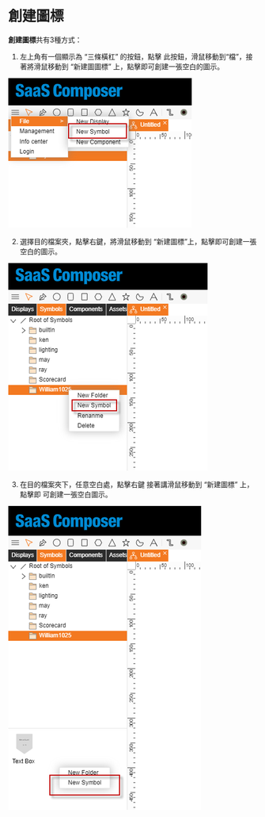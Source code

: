 # 創建圖標  
**創建圖標**共有3種方式：
1. 左上角有一個顯示為 “三條橫杠” 的按鈕，點擊    此按鈕，滑鼠移動到“檔”，接著將滑鼠移動到    “新建圖圖標” 上，點擊即可創建一張空白的圖示。  

![創建圖示1.png](image011.png)

2. 選擇目的檔案夾，點擊右鍵，將滑鼠移動到     “新建圖標”上，點擊即可創建一張空白的圖示。  

![創建圖示2.png](image012.png)

3. 在目的檔案夾下，任意空白處，點擊右鍵    接著講滑鼠移動到 “新建圖標” 上，點擊即    可創建一張空白圖示。  

![創建圖示3.png](image013.png)

